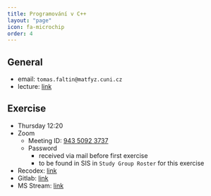```yaml
---
title: Programování v C++
layout: "page"
icon: fa-microchip
order: 4
---
```


## General
- email: `tomas.faltin@matfyz.cuni.cz`
- lecture: [link](https://www.ksi.mff.cuni.cz/teaching/nprg041-web/)

## Exercise
- Thursday 12:20
- Zoom
  - Meeting ID: [943 5092 3737](https://cuni-cz.zoom.us/j/94350923737)
  - Password
    - received via mail before first exercise
	- to be found in SIS in `Study Group Roster` for this exercise
- Recodex: [link](https://recodex.mff.cuni.cz/)
- Gitlab: [link](https://gitlab.mff.cuni.cz/)
- MS Stream: [link](https://web.microsoftstream.com)

